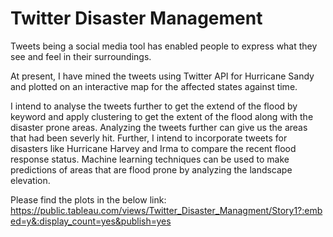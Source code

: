 # Twitter Disaster Management

Tweets being a social media tool has enabled people to express what they see and feel in their surroundings.

At present, I have mined the tweets using Twitter API for Hurricane Sandy and plotted on an interactive map for the affected states against time. 

I intend to analyse the tweets further to get the extend of the flood by keyword and apply clustering to get the extent of the flood along with the disaster prone areas. Analyzing the tweets further can give us the areas that had been severly hit. Further, I intend to incorporate tweets for disasters like Hurricane Harvey and Irma to compare the recent flood response status. Machine learning techniques can be used to make predictions of areas that are flood prone by analyzing the landscape elevation.

Please find the plots in the below link:
https://public.tableau.com/views/Twitter_Disaster_Managment/Story1?:embed=y&:display_count=yes&publish=yes